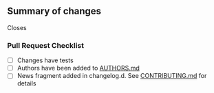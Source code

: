 <!-- First time contributors: Take a moment to review CONTRIBUTING.md! -->
<!-- Remove sections if not applicable -->
## Summary of changes

<!-- Summary goes here -->

Closes <!-- issue number here -->

### Pull Request Checklist
- [ ] Changes have tests
- [ ] Authors have been added to [AUTHORS.md](https://github.com/dateutil/dateutil/blob/master/AUTHORS.md)
- [ ] News fragment added in changelog.d. See [CONTRIBUTING.md](https://github.com/dateutil/dateutil/blob/master/CONTRIBUTING.md#changelog) for details
